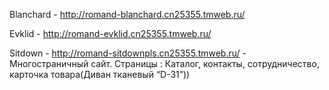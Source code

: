 Blanchard - http://romand-blanchard.cn25355.tmweb.ru/

Evklid - http://romand-evklid.cn25355.tmweb.ru/

Sitdown - http://romand-sitdownpls.cn25355.tmweb.ru/ - Многостраничный сайт. Страницы : Каталог, контакты, сотрудничество, карточка товара(Диван тканевый
“D-31”))
